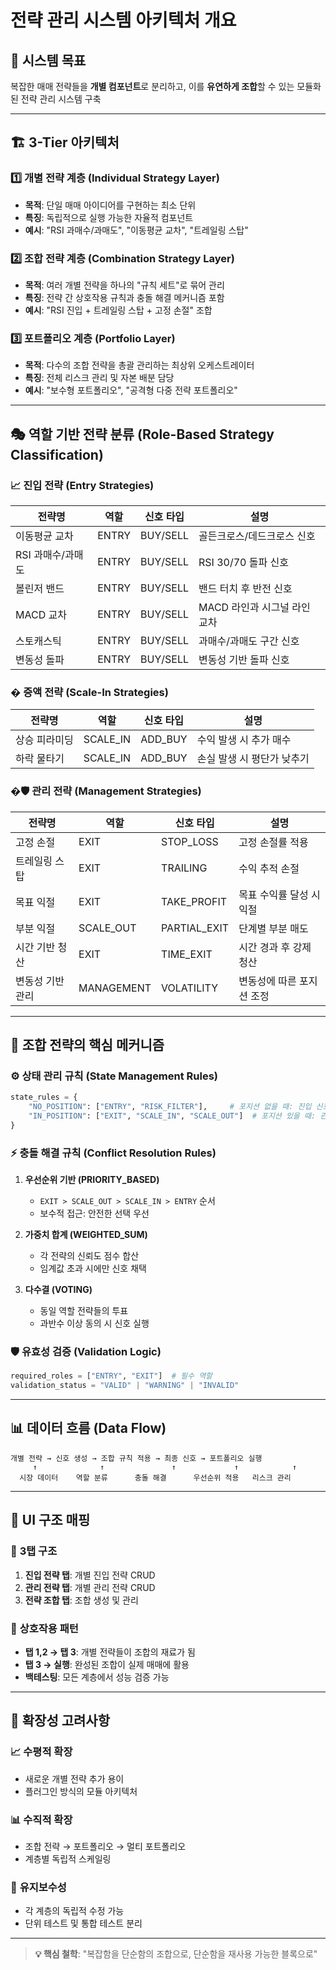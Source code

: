 # 전략 관리 시스템 아키텍처 개요

## 🎯 시스템 목표
복잡한 매매 전략들을 **개별 컴포넌트**로 분리하고, 이를 **유연하게 조합**할 수 있는 모듈화된 전략 관리 시스템 구축

---

## 🏗️ 3-Tier 아키텍처

### 1️⃣ **개별 전략 계층 (Individual Strategy Layer)**
- **목적**: 단일 매매 아이디어를 구현하는 최소 단위
- **특징**: 독립적으로 실행 가능한 자율적 컴포넌트
- **예시**: "RSI 과매수/과매도", "이동평균 교차", "트레일링 스탑"

### 2️⃣ **조합 전략 계층 (Combination Strategy Layer)**  
- **목적**: 여러 개별 전략을 하나의 "규칙 세트"로 묶어 관리
- **특징**: 전략 간 상호작용 규칙과 충돌 해결 메커니즘 포함
- **예시**: "RSI 진입 + 트레일링 스탑 + 고정 손절" 조합

### 3️⃣ **포트폴리오 계층 (Portfolio Layer)**
- **목적**: 다수의 조합 전략을 총괄 관리하는 최상위 오케스트레이터
- **특징**: 전체 리스크 관리 및 자본 배분 담당
- **예시**: "보수형 포트폴리오", "공격형 다중 전략 포트폴리오"

---

## 🎭 역할 기반 전략 분류 (Role-Based Strategy Classification)

### 📈 **진입 전략 (Entry Strategies)**
| 전략명 | 역할 | 신호 타입 | 설명 |
|-------|------|-----------|------|
| 이동평균 교차 | ENTRY | BUY/SELL | 골든크로스/데드크로스 신호 |
| RSI 과매수/과매도 | ENTRY | BUY/SELL | RSI 30/70 돌파 신호 |
| 볼린저 밴드 | ENTRY | BUY/SELL | 밴드 터치 후 반전 신호 |
| MACD 교차 | ENTRY | BUY/SELL | MACD 라인과 시그널 라인 교차 |
| 스토캐스틱 | ENTRY | BUY/SELL | 과매수/과매도 구간 신호 |
| 변동성 돌파 | ENTRY | BUY/SELL | 변동성 기반 돌파 신호 |

### � **증액 전략 (Scale-In Strategies)**
| 전략명 | 역할 | 신호 타입 | 설명 |
|-------|------|-----------|------|
| 상승 피라미딩 | SCALE_IN | ADD_BUY | 수익 발생 시 추가 매수 |
| 하락 물타기 | SCALE_IN | ADD_BUY | 손실 발생 시 평단가 낮추기 |

### �🛡️ **관리 전략 (Management Strategies)**
| 전략명 | 역할 | 신호 타입 | 설명 |
|-------|------|-----------|------|
| 고정 손절 | EXIT | STOP_LOSS | 고정 손절률 적용 |
| 트레일링 스탑 | EXIT | TRAILING | 수익 추적 손절 |
| 목표 익절 | EXIT | TAKE_PROFIT | 목표 수익률 달성 시 익절 |
| 부분 익절 | SCALE_OUT | PARTIAL_EXIT | 단계별 부분 매도 |
| 시간 기반 청산 | EXIT | TIME_EXIT | 시간 경과 후 강제 청산 |
| 변동성 기반 관리 | MANAGEMENT | VOLATILITY | 변동성에 따른 포지션 조정 |

---

## 🔗 조합 전략의 핵심 메커니즘

### ⚙️ **상태 관리 규칙 (State Management Rules)**
```python
state_rules = {
    "NO_POSITION": ["ENTRY", "RISK_FILTER"],     # 포지션 없을 때: 진입 신호만 감시
    "IN_POSITION": ["EXIT", "SCALE_IN", "SCALE_OUT"]  # 포지션 있을 때: 관리 신호만 감시
}
```

### ⚡ **충돌 해결 규칙 (Conflict Resolution Rules)**
1. **우선순위 기반 (PRIORITY_BASED)**
   - `EXIT > SCALE_OUT > SCALE_IN > ENTRY` 순서
   - 보수적 접근: 안전한 선택 우선

2. **가중치 합계 (WEIGHTED_SUM)**  
   - 각 전략의 신뢰도 점수 합산
   - 임계값 초과 시에만 신호 채택

3. **다수결 (VOTING)**
   - 동일 역할 전략들의 투표
   - 과반수 이상 동의 시 신호 실행

### 🛡️ **유효성 검증 (Validation Logic)**
```python
required_roles = ["ENTRY", "EXIT"]  # 필수 역할
validation_status = "VALID" | "WARNING" | "INVALID"
```

---

## 📊 데이터 흐름 (Data Flow)

```
개별 전략 → 신호 생성 → 조합 규칙 적용 → 최종 신호 → 포트폴리오 실행
     ↑              ↑               ↑             ↑            ↑
  시장 데이터    역할 분류      충돌 해결      우선순위 적용   리스크 관리
```

---

## 🎨 UI 구조 매핑

### 📱 **3탭 구조**
1. **진입 전략 탭**: 개별 진입 전략 CRUD
2. **관리 전략 탭**: 개별 관리 전략 CRUD  
3. **전략 조합 탭**: 조합 생성 및 관리

### 🔄 **상호작용 패턴**
- **탭 1,2 → 탭 3**: 개별 전략들이 조합의 재료가 됨
- **탭 3 → 실행**: 완성된 조합이 실제 매매에 활용
- **백테스팅**: 모든 계층에서 성능 검증 가능

---

## 🚀 확장성 고려사항

### 📈 **수평적 확장**
- 새로운 개별 전략 추가 용이
- 플러그인 방식의 모듈 아키텍처

### 📊 **수직적 확장**  
- 조합 전략 → 포트폴리오 → 멀티 포트폴리오
- 계층별 독립적 스케일링

### 🔧 **유지보수성**
- 각 계층의 독립적 수정 가능
- 단위 테스트 및 통합 테스트 분리

---

> **💡 핵심 철학**: "복잡함을 단순함의 조합으로, 단순함을 재사용 가능한 블록으로"
